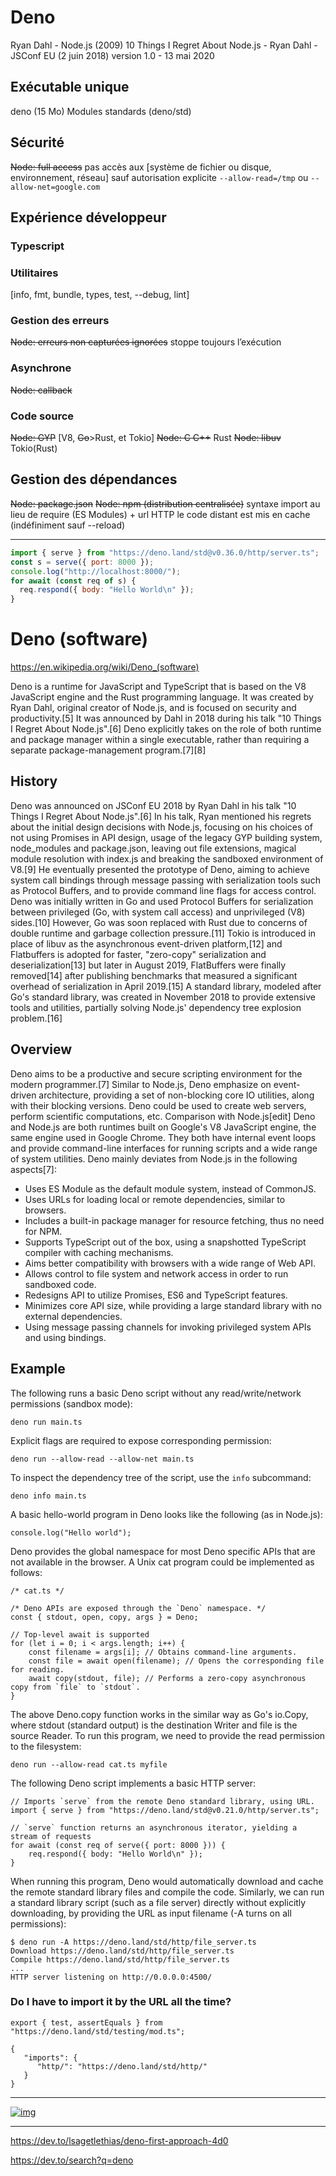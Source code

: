 # Deno
Ryan Dahl - Node.js (2009)
10 Things I Regret About Node.js - Ryan Dahl - JSConf EU (2 juin 2018)
version 1.0 - 13 mai 2020


## Exécutable unique
deno (15 Mo)
Modules standards (deno/std)

## Sécurité
~~Node: full access~~ pas accès aux [système de fichier ou disque, environnement, réseau] sauf autorisation explicite
`--allow-read=/tmp` ou `--allow-net=google.com`

## Expérience développeur
### Typescript
### Utilitaires
[info, fmt, bundle, types, test, --debug, lint]
### Gestion des erreurs
~~Node: erreurs non capturées ignorées~~ stoppe toujours l’exécution
### Asynchrone
~~Node: callback~~
### Code source
~~Node: GYP~~
[V8, ~~Go~~>Rust, et Tokio]
~~Node: C C++~~ Rust
~~Node: libuv~~ Tokio(Rust)

## Gestion des dépendances
~~Node: package.json~~
~~Node: npm (distribution centralisée)~~
syntaxe import au lieu de require (ES Modules) + url HTTP
le code distant est mis en cache (indéfiniment sauf --reload)


---

```javascript
import { serve } from "https://deno.land/std@v0.36.0/http/server.ts";
const s = serve({ port: 8000 });
console.log("http://localhost:8000/");
for await (const req of s) {
  req.respond({ body: "Hello World\n" });
}
```


# Deno (software)
https://en.wikipedia.org/wiki/Deno_(software)

Deno is a runtime for JavaScript and TypeScript that is based on the V8 JavaScript engine and the Rust programming language. It was created by Ryan Dahl, original creator of Node.js, and is focused on security and productivity.[5] It was announced by Dahl in 2018 during his talk "10 Things I Regret About Node.js".[6] Deno explicitly takes on the role of both runtime and package manager within a single executable, rather than requiring a separate package-management program.[7][8]

## History
Deno was announced on JSConf EU 2018 by Ryan Dahl in his talk "10 Things I Regret About Node.js".[6] In his talk, Ryan mentioned his regrets about the initial design decisions with Node.js, focusing on his choices of not using Promises in API design, usage of the legacy GYP building system, node_modules and package.json, leaving out file extensions, magical module resolution with index.js and breaking the sandboxed environment of V8.[9] He eventually presented the prototype of Deno, aiming to achieve system call bindings through message passing with serialization tools such as Protocol Buffers, and to provide command line flags for access control.
Deno was initially written in Go and used Protocol Buffers for serialization between privileged (Go, with system call access) and unprivileged (V8) sides.[10] However, Go was soon replaced with Rust due to concerns of double runtime and garbage collection pressure.[11] Tokio is introduced in place of libuv as the asynchronous event-driven platform,[12] and Flatbuffers is adopted for faster, "zero-copy" serialization and deserialization[13] but later in August 2019, FlatBuffers were finally removed[14] after publishing benchmarks that measured a significant overhead of serialization in April 2019.[15]
A standard library, modeled after Go's standard library, was created in November 2018 to provide extensive tools and utilities, partially solving Node.js' dependency tree explosion problem.[16]

## Overview
Deno aims to be a productive and secure scripting environment for the modern programmer.[7] Similar to Node.js, Deno emphasize on event-driven architecture, providing a set of non-blocking core IO utilities, along with their blocking versions. Deno could be used to create web servers, perform scientific computations, etc.
Comparison with Node.js[edit]
Deno and Node.js are both runtimes built on Google's V8 JavaScript engine, the same engine used in Google Chrome. They both have internal event loops and provide command-line interfaces for running scripts and a wide range of system utilities.
Deno mainly deviates from Node.js in the following aspects[7]:
- Uses ES Module as the default module system, instead of CommonJS.
- Uses URLs for loading local or remote dependencies, similar to browsers.
- Includes a built-in package manager for resource fetching, thus no need for NPM.
- Supports TypeScript out of the box, using a snapshotted TypeScript compiler with caching mechanisms.
- Aims better compatibility with browsers with a wide range of Web API.
- Allows control to file system and network access in order to run sandboxed code.
- Redesigns API to utilize Promises, ES6 and TypeScript features.
- Minimizes core API size, while providing a large standard library with no external dependencies.
- Using message passing channels for invoking privileged system APIs and using bindings.

## Example

The following runs a basic Deno script without any read/write/network permissions (sandbox mode):
```
deno run main.ts
```
Explicit flags are required to expose corresponding permission:
```
deno run --allow-read --allow-net main.ts
```
To inspect the dependency tree of the script, use the `info` subcommand:
```
deno info main.ts
```
A basic hello-world program in Deno looks like the following (as in Node.js):
```
console.log("Hello world");
```
Deno provides the global namespace for most Deno specific APIs that are not available in the browser. A Unix cat program could be implemented as follows:
```
/* cat.ts */

/* Deno APIs are exposed through the `Deno` namespace. */
const { stdout, open, copy, args } = Deno;

// Top-level await is supported
for (let i = 0; i < args.length; i++) {
    const filename = args[i]; // Obtains command-line arguments.
    const file = await open(filename); // Opens the corresponding file for reading.
    await copy(stdout, file); // Performs a zero-copy asynchronous copy from `file` to `stdout`.
}
```
The above Deno.copy function works in the similar way as Go's io.Copy, where stdout (standard output) is the destination Writer and file is the source Reader. To run this program, we need to provide the read permission to the filesystem:
```
deno run --allow-read cat.ts myfile
```
The following Deno script implements a basic HTTP server:
```
// Imports `serve` from the remote Deno standard library, using URL.
import { serve } from "https://deno.land/std@v0.21.0/http/server.ts";

// `serve` function returns an asynchronous iterator, yielding a stream of requests
for await (const req of serve({ port: 8000 })) {
    req.respond({ body: "Hello World\n" });
}
```
When running this program, Deno would automatically download and cache the remote standard library files and compile the code. Similarly, we can run a standard library script (such as a file server) directly without explicitly downloading, by providing the URL as input filename (-A turns on all permissions):
```
$ deno run -A https://deno.land/std/http/file_server.ts
Download https://deno.land/std/http/file_server.ts
Compile https://deno.land/std/http/file_server.ts
...
HTTP server listening on http://0.0.0.0:4500/
```




### Do I have to import it by the URL all the time?
```
export { test, assertEquals } from "https://deno.land/std/testing/mod.ts";
```
```
{
   "imports": {
      "http/": "https://deno.land/std/http/"
   }
}
```


---
[![img](https://www.developpez.net/forums/attachments/p387662d1/a/a/a)](https://www.developpez.com/actu/208629/JSConf-Berlin-2018-moins-Ryan-Dahl-liste-10-erreurs-de-conception-sur-Node-js-et-devoile-son-prototype-deno/)

---


https://dev.to/lsagetlethias/deno-first-approach-4d0

https://dev.to/search?q=deno
























